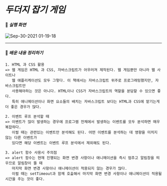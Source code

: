 # *두더지 잡기 게임*



#### 🎯 *실행 화면*


![Sep-30-2021 01-19-18](https://user-images.githubusercontent.com/86669143/135309007-b1418c45-af36-430f-97e5-577510cd03a1.gif)



---
#### 🧩 *배운 내용 정리하기*

    1. HTML 과 CSS 활용
    => 웹 게임은 HTML 과 CSS, 자바스크립트가 어우러져 제작된다. 웹 게임뿐만 아니라 웹 사이트나
       웹 애플리케이션도 모두 그렇다. 이 책에서는 자바스크립트 위주로 프로그래밍했지만, 자바스크립트만
       사용해야하는 것은 아니다. HTML이나 CSS가 자바스크립트의 역할을 분담할 수 있으면 좋다.
       특히 애니메이션이나 화면 요소들의 배치는 자바스크립트 보다는 HTML과 CSS에 맡기는게 더 좋은 경우가 많다.

    2. 이벤트 루프 분석할 때
    => 이벤트가 많이 발생하는 경우에 프로그램 전체에서 발생하는 이벤트를 모두 분석하면 매우 복잡하다.
       이럴 때는 관련있는 이벤트만 분석해도 된다. 어떤 이벤트를 분석하는 데 영향을 미치지 않는 다른 이벤트가
       있다면 해당 이벤트는 이벤트 루프 분석에서 제외해도 된다.

    3. alert 함수 사용시 주의점
    => alert 함수는 현재 진행되는 화면 변경 사항이나 애니메이션을 즉시 멈추고 알림창을 띄우므로 알림창이 뜰 때 
       마지막 화면 변경 사항이나 애니메이션이 적용되지 않는 경우가 많다. 
       이럴 때는 setTimeout과 함께 호출해서 마지막 화면 변경 사항이나 애니메이션이 적용될 시간을 주는 것이 좋다.